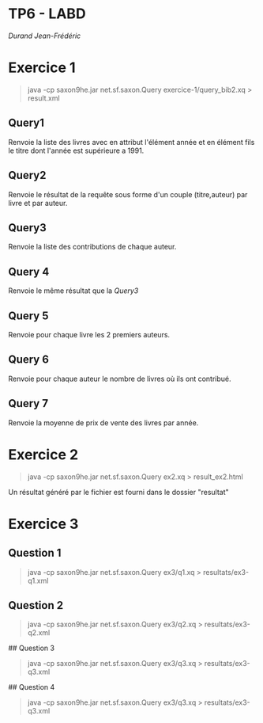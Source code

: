 # TP6 - LABD

*Durand Jean-Frédéric*

# Exercice 1

> java -cp saxon9he.jar net.sf.saxon.Query exercice-1/query_bib2.xq > result.xml


## Query1

Renvoie la liste des livres avec en attribut l'élément année et en élément fils le titre dont l'année est supérieure a 1991.

## Query2

Renvoie le résultat de la requête sous forme d'un couple (titre,auteur) par livre et par auteur.

## Query3

Renvoie la liste des contributions de chaque auteur.


## Query 4

Renvoie le même résultat que la *Query3*

## Query 5

Renvoie pour chaque livre les 2 premiers auteurs.

## Query 6

Renvoie pour chaque auteur le nombre de livres où ils ont contribué.

## Query 7

Renvoie la moyenne de prix de vente des livres par année.


# Exercice 2

> java -cp saxon9he.jar net.sf.saxon.Query ex2.xq > result_ex2.html

Un résultat généré par le fichier est fourni dans le dossier "resultat"


# Exercice 3

## Question 1

> java -cp saxon9he.jar net.sf.saxon.Query ex3/q1.xq > resultats/ex3-q1.xml

## Question 2

> java -cp saxon9he.jar net.sf.saxon.Query ex3/q2.xq > resultats/ex3-q2.xml

## Question 3

> java -cp saxon9he.jar net.sf.saxon.Query ex3/q3.xq > resultats/ex3-q3.xml

## Question 4

> java -cp saxon9he.jar net.sf.saxon.Query ex3/q3.xq > resultats/ex3-q3.xml
